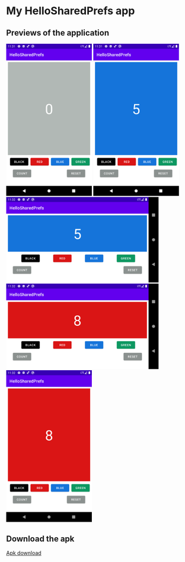# My HelloSharedPrefs app


## Previews of the application

<img title="" src="https://github.com/abhishek123-bit/CDN/blob/main/HelloSharedPrefs/01.png?raw=true" alt="" width="231">
<img title="" src="https://github.com/abhishek123-bit/CDN/blob/main/HelloSharedPrefs/02.png?raw=true" alt="" width="231">
<img title="" src="https://github.com/abhishek123-bit/CDN/blob/main/HelloSharedPrefs/03.png?raw=true" alt="" height="231">
<img title="" src="https://github.com/abhishek123-bit/CDN/blob/main/HelloSharedPrefs/04.png?raw=true" alt="" height="231">
<img title="" src="https://github.com/abhishek123-bit/CDN/blob/main/HelloSharedPrefs/05.png?raw=true" alt="" width="231">

## Download the apk

[Apk download](https://github.com/abhishek123-bit/Codelab/releases/download/0.0.1/app-debug.apk)


